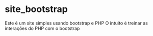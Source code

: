 # site_bootstrap

Este é um site simples usando bootstrap e PHP
O intuito é treinar as interações do PHP com o bootstrap